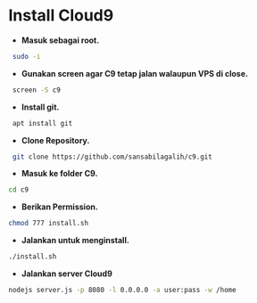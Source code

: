 # Install Cloud9

- **Masuk sebagai root.**

```bash
 sudo -i
```

- **Gunakan screen agar C9 tetap jalan walaupun VPS di close.**

```bash
 screen -S c9
```

- **Install git.**

```bash
 apt install git
```

- **Clone Repository.**

```bash
 git clone https://github.com/sansabilagalih/c9.git
```

- **Masuk ke folder C9.**

```bash
cd c9
```

- **Berikan Permission.**

```bash 
chmod 777 install.sh
```

- **Jalankan untuk menginstall.**

```bash
./install.sh
```

- **Jalankan server Cloud9**
```bash
nodejs server.js -p 8080 -l 0.0.0.0 -a user:pass -w /home
```


